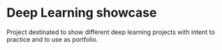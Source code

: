 # Deep Learning showcase
 Project destinated to show different deep learning projects with intent to practice and to use as portfolio.
